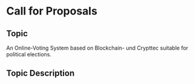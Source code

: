 # Call for Proposals

## Topic

An Online-Voting System based on Blockchain- und Crypttec suitable for political elections.

## Topic Description
